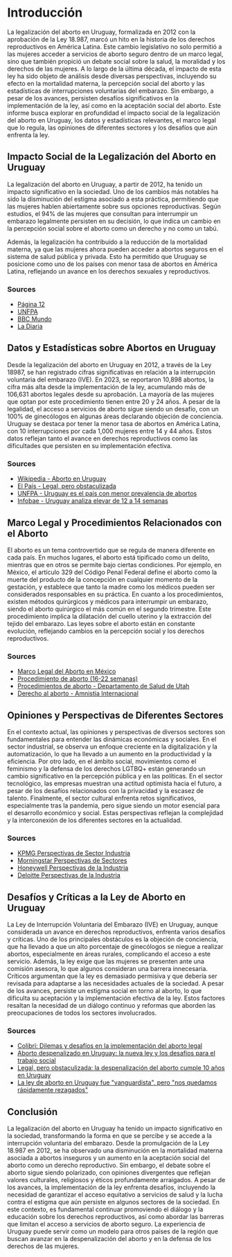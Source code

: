 # Introducción

La legalización del aborto en Uruguay, formalizada en 2012 con la aprobación de la Ley 18.987, marcó un hito en la historia de los derechos reproductivos en América Latina. Este cambio legislativo no solo permitió a las mujeres acceder a servicios de aborto seguro dentro de un marco legal, sino que también propició un debate social sobre la salud, la moralidad y los derechos de las mujeres. A lo largo de la última década, el impacto de esta ley ha sido objeto de análisis desde diversas perspectivas, incluyendo su efecto en la mortalidad materna, la percepción social del aborto y las estadísticas de interrupciones voluntarias del embarazo. Sin embargo, a pesar de los avances, persisten desafíos significativos en la implementación de la ley, así como en la aceptación social del aborto. Este informe busca explorar en profundidad el impacto social de la legalización del aborto en Uruguay, los datos y estadísticas relevantes, el marco legal que lo regula, las opiniones de diferentes sectores y los desafíos que aún enfrenta la ley.

## Impacto Social de la Legalización del Aborto en Uruguay

La legalización del aborto en Uruguay, a partir de 2012, ha tenido un impacto significativo en la sociedad. Uno de los cambios más notables ha sido la disminución del estigma asociado a esta práctica, permitiendo que las mujeres hablen abiertamente sobre sus opciones reproductivas. Según estudios, el 94% de las mujeres que consultan para interrumpir un embarazo legalmente persisten en su decisión, lo que indica un cambio en la percepción social sobre el aborto como un derecho y no como un tabú.

Además, la legalización ha contribuido a la reducción de la mortalidad materna, ya que las mujeres ahora pueden acceder a abortos seguros en el sistema de salud pública y privada. Esto ha permitido que Uruguay se posicione como uno de los países con menor tasa de abortos en América Latina, reflejando un avance en los derechos sexuales y reproductivos.

### Sources
- [Página 12](https://www.pagina12.com.ar/103781-el-aborto-sin-estigma)
- [UNFPA](https://uruguay.unfpa.org/es/10-anos-de-la-ley-ive)
- [BBC Mundo](https://www.bbc.com/mundo/noticias-america-latina-50513084)
- [La Diaria](https://ladiaria.com.uy/feminismos/articulo/2023/8/aborto-en-uruguay-un-avance-importantisimo-para-la-salud-de-las-mujeres-que-aun-tiene-aspectos-a-mejorar/)

## Datos y Estadísticas sobre Abortos en Uruguay

Desde la legalización del aborto en Uruguay en 2012, a través de la Ley 18987, se han registrado cifras significativas en relación a la interrupción voluntaria del embarazo (IVE). En 2023, se reportaron 10,898 abortos, la cifra más alta desde la implementación de la ley, acumulando más de 106,631 abortos legales desde su aprobación. La mayoría de las mujeres que optan por este procedimiento tienen entre 20 y 24 años. A pesar de la legalidad, el acceso a servicios de aborto sigue siendo un desafío, con un 100% de ginecólogos en algunas áreas declarando objeción de conciencia. Uruguay se destaca por tener la menor tasa de abortos en América Latina, con 10 interrupciones por cada 1,000 mujeres entre 14 y 44 años. Estos datos reflejan tanto el avance en derechos reproductivos como las dificultades que persisten en su implementación efectiva.

### Sources
- [Wikipedia - Aborto en Uruguay](https://es.wikipedia.org/wiki/Aborto_en_Uruguay)
- [El País - Legal, pero obstaculizada](https://elpais.com/planeta-futuro/2023-01-06/legal-pero-obstaculizada-la-despenalizacion-del-aborto-cumple-10-anos-en-uruguay.html)
- [UNFPA - Uruguay es el país con menor prevalencia de abortos](https://uruguay.unfpa.org/es/10-anos-de-la-ley-ive)
- [Infobae - Uruguay analiza elevar de 12 a 14 semanas](https://www.infobae.com/america/america-latina/2023/10/02/uruguay-analiza-elevar-de-12-a-14-semanas-de-embarazo-el-plazo-legal-para-realizarse-un-aborto/)

## Marco Legal y Procedimientos Relacionados con el Aborto
El aborto es un tema controvertido que se regula de manera diferente en cada país. En muchos lugares, el aborto está tipificado como un delito, mientras que en otros se permite bajo ciertas condiciones. Por ejemplo, en México, el artículo 329 del Código Penal Federal define el aborto como la muerte del producto de la concepción en cualquier momento de la gestación, y establece que tanto la madre como los médicos pueden ser considerados responsables en su práctica. En cuanto a los procedimientos, existen métodos quirúrgicos y médicos para interrumpir un embarazo, siendo el aborto quirúrgico el más común en el segundo trimestre. Este procedimiento implica la dilatación del cuello uterino y la extracción del tejido del embarazo. Las leyes sobre el aborto están en constante evolución, reflejando cambios en la percepción social y los derechos reproductivos.

### Sources
- [Marco Legal del Aborto en México](https://biblio.upmx.mx/Estudios/Documentos/aborto055.asp)
- [Procedimiento de aborto (16-22 semanas)](https://wholewomanshealth.com/es/cuidado-del-aborto/procedimiento-de-aborto-16-22-semanas/)
- [Procedimientos de aborto - Departamento de Salud de Utah](https://informedconsent.utah.gov/es/modulo-de-informacion-non-module/aborto-non-module/procedimientos-de-aborto-non-module/)
- [Derecho al aborto - Amnistía Internacional](https://www.amnesty.org/es/what-we-do/sexual-and-reproductive-rights/abortion-facts/)

## Opiniones y Perspectivas de Diferentes Sectores

En el contexto actual, las opiniones y perspectivas de diversos sectores son fundamentales para entender las dinámicas económicas y sociales. En el sector industrial, se observa un enfoque creciente en la digitalización y la automatización, lo que ha llevado a un aumento en la productividad y la eficiencia. Por otro lado, en el ámbito social, movimientos como el feminismo y la defensa de los derechos LGTBQ+ están generando un cambio significativo en la percepción pública y en las políticas. En el sector tecnológico, las empresas muestran una actitud optimista hacia el futuro, a pesar de los desafíos relacionados con la privacidad y la escasez de talento. Finalmente, el sector cultural enfrenta retos significativos, especialmente tras la pandemia, pero sigue siendo un motor esencial para el desarrollo económico y social. Estas perspectivas reflejan la complejidad y la interconexión de los diferentes sectores en la actualidad.

### Sources
- [KPMG Perspectivas de Sector Industria](https://assets.kpmg.com/content/dam/kpmg/es/pdf/2018/05/Perspectivas_Industria-2018.pdf)
- [Morningstar Perspectivas de Sectores](https://www.morningstar.es/es/news/109878/perspectivas-%C2%BFsectores-baratos-o-trampas-de-valor.aspx)
- [Honeywell Perspectivas de la Industria](https://advancedmaterials.honeywell.com/es/es/hechos-de-hfo/perspectivas)
- [Deloitte Perspectivas de la Industria](https://www.deloitte.com/es/es/our-thinking/industry-thinking.html)

## Desafíos y Críticas a la Ley de Aborto en Uruguay

La Ley de Interrupción Voluntaria del Embarazo (IVE) en Uruguay, aunque considerada un avance en derechos reproductivos, enfrenta varios desafíos y críticas. Uno de los principales obstáculos es la objeción de conciencia, que ha llevado a que un alto porcentaje de ginecólogos se niegue a realizar abortos, especialmente en áreas rurales, complicando el acceso a este servicio. Además, la ley exige que las mujeres se presenten ante una comisión asesora, lo que algunos consideran una barrera innecesaria. Críticos argumentan que la ley es demasiado permisiva y que debería ser revisada para adaptarse a las necesidades actuales de la sociedad. A pesar de los avances, persiste un estigma social en torno al aborto, lo que dificulta su aceptación y la implementación efectiva de la ley. Estos factores resaltan la necesidad de un diálogo continuo y reformas que aborden las preocupaciones de todos los sectores involucrados.

### Sources
- [Colibri: Dilemas y desafíos en la implementación del aborto legal](https://www.colibri.udelar.edu.uy/jspui/handle/20.500.12008/7396?mode=full)
- [Aborto despenalizado en Uruguay: la nueva ley y los desafíos para el trabajo social](https://www.trabajosocialhoy.com/documentos_ver.asp?id=47)
- [Legal, pero obstaculizada: la despenalización del aborto cumple 10 años en Uruguay](https://elpais.com/planeta-futuro/2023-01-06/legal-pero-obstaculizada-la-despenalizacion-del-aborto-cumple-10-anos-en-uruguay.html)
- [La ley de aborto en Uruguay fue "vanguardista", pero "nos quedamos rápidamente rezagados"](https://ladiaria.com.uy/feminismos/articulo/2023/8/la-ley-de-aborto-en-uruguay-fue-vanguardista-pero-nos-quedamos-rapidamente-rezagados/)

## Conclusión

La legalización del aborto en Uruguay ha tenido un impacto significativo en la sociedad, transformando la forma en que se percibe y se accede a la interrupción voluntaria del embarazo. Desde la promulgación de la Ley 18.987 en 2012, se ha observado una disminución en la mortalidad materna asociada a abortos inseguros y un aumento en la aceptación social del aborto como un derecho reproductivo. Sin embargo, el debate sobre el aborto sigue siendo polarizado, con opiniones divergentes que reflejan valores culturales, religiosos y éticos profundamente arraigados. A pesar de los avances, la implementación de la ley enfrenta desafíos, incluyendo la necesidad de garantizar el acceso equitativo a servicios de salud y la lucha contra el estigma que aún persiste en algunos sectores de la sociedad. En este contexto, es fundamental continuar promoviendo el diálogo y la educación sobre los derechos reproductivos, así como abordar las barreras que limitan el acceso a servicios de aborto seguro. La experiencia de Uruguay puede servir como un modelo para otros países de la región que buscan avanzar en la despenalización del aborto y en la defensa de los derechos de las mujeres.